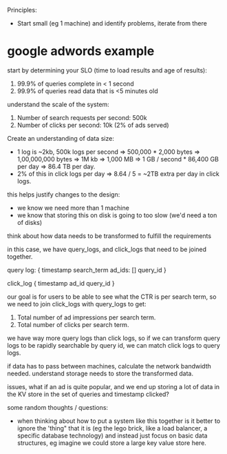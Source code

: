 Principles: 
-  Start small (eg 1 machine) and identify problems, iterate from there 

# google adwords example

start by determining your SLO (time to load results and age of results): 

1. 99.9% of queries complete in < 1 second
2. 99.9% of queries read data that is <5 minutes old

understand the scale of the system: 

1. Number of search requests per second: 500k 
2. Number of clicks per second: 10k (2% of ads served)

Create an understanding of data size: 

- 1 log is ~2kb, 500k logs per second => 500,000 * 2,000 bytes => 1,00,000,000 bytes => 1M kb => 1,000 MB => 1 GB / second * 86,400 GB per day => 86.4 TB per day. 
- 2% of this in click logs per day => 8.64 / 5 = ~2TB extra per day in click logs. 

this helps justify changes to the design: 
- we know we need more than 1 machine 
- we know that storing this on disk is going to too slow (we'd need a ton of disks) 

think about how data needs to be transformed to fulfill the requirements

in this case, we have query_logs, and click_logs that need to be joined together. 

query log: { 
    timestamp
    search_term
    ad_ids: []
    query_id 
}

click_log { 
    timestamp
    ad_id
    query_id 
}

our goal is for users to be able to see what the CTR is per search term, so we need to join click_logs with query_logs to get: 

1. Total number of ad impressions per search term. 
2. Total number of clicks per search term. 

we have way more query logs than click logs, so if we can transform query logs to be rapidly searchable by query id, we can match click logs to query logs. 

if data has to pass between machines, calculate the network bandwidth needed. 
understand storage needs to store the transformed data. 


issues, what if an ad is quite popular, and we end up storing a lot of data in the KV store in the set of queries and timestamp clicked?

some random thoughts / questions: 

- when thinking about how to put a system like this together is it better to ignore the 'thing" that it is (eg the lego brick, like a load balancer, a specific database technology) and instead just focus on basic data structures, eg imagine we could store a large key value store here. 